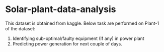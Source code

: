 # Solar-plant-data-analysis

This dataset is obtained from kaggle. Below task are performed on Plant-1 of the dataset:

1. Identifying sub-optimal/faulty equipment (If any) in power plant
2. Predicting power generation for next couple of days.
